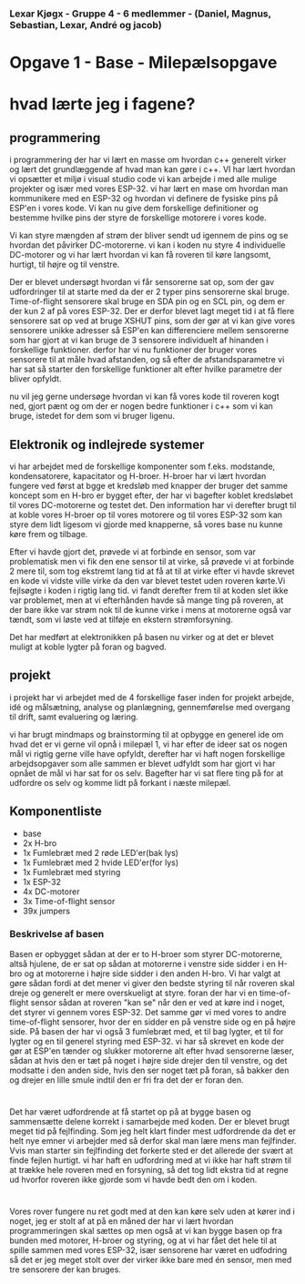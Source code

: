 ### Lexar Kjøgx - Gruppe 4 - 6 medlemmer - (Daniel, Magnus, Sebastian, Lexar, André og jacob)

# Opgave 1 - Base - Milepælsopgave


 
 # hvad lærte jeg i fagene?

 ## programmering
 i programmering der har vi lært en masse om hvordan c++ generelt virker og lært det grundlæggende af hvad man kan gøre i c++. VI har lært hvordan vi opsætter et miljø i visual studio code vi kan arbejde i med alle mulige projekter og især med vores ESP-32. vi har lært en mase om hvordan man kommunikere med en ESP-32 og hvordan vi definere de fysiske pins på ESP'en i vores kode. Vi kan nu give dem forskellige definitioner og bestemme hvilke pins der styre de forskellige motorere i vores kode. 

 Vi kan styre mængden af strøm der bliver sendt ud igennem de pins og se hvordan det påvirker DC-motorerne. vi kan i koden nu styre 4 individuelle DC-motorer og vi har lært hvordan vi kan få roveren til køre langsomt, hurtigt, til højre og til venstre. 
 
 Der er blevet undersøgt hvordan vi får sensorerne sat op, som der gav udfordringer til at starte med da der er 2 typer pins sensorerne skal bruge. Time-of-flight sensorere skal bruge en SDA pin og en SCL pin, og dem er der kun 2 af på vores ESP-32. Der er derfor blevet lagt meget tid i at få flere sensorere sat op ved at bruge XSHUT pins, som der gør at vi kan give vores sensorere unikke adresser så ESP'en kan differenciere mellem sensorerne som har gjort at vi kan bruge de 3 sensorere individuelt af hinanden i forskellige funktioner. derfor har vi nu funktioner der bruger vores sensorere til at måle hvad afstanden, og så efter de afstandsparametre vi har sat så starter den forskellige funktioner alt efter hvilke parametre der bliver opfyldt. 

 nu vil jeg gerne undersøge hvordan vi kan få vores kode til roveren kogt ned, gjort pænt og om der er nogen bedre funktioner i c++ som vi kan bruge, istedet for dem som vi bruger ligenu. 

## Elektronik og indlejrede systemer

vi har arbejdet med de forskellige komponenter som f.eks. modstande, kondensatorere, kapacitator og H-broer. 
H-broer har vi lært hvordan fungere ved først at bgge et kredsløb med knapper der bruger det samme koncept som en H-bro er bygget efter, der har vi bagefter koblet kredsløbet til vores DC-motorerne og testet det. Den information har vi derefter brugt til at koble vores H-broer op til vores motorere og til vores ESP-32 som kan styre dem lidt ligesom vi gjorde med knapperne, så vores base nu kunne køre frem og tilbage. 

Efter vi havde gjort det, prøvede vi at forbinde en sensor, som var problematisk men vi fik den ene sensor til at virke, så prøvede vi at forbinde 2 mere til, som tog ekstremt lang tid at få at til at virke efter vi havde skrevet en kode vi vidste ville virke da den var blevet testet uden roveren kørte.Vi fejlsøgte i koden i rigtig lang tid. vi fandt derefter frem til at koden slet ikke var problemet, men at vi efterhånden havde så mange ting på roveren, at der bare ikke var strøm nok til de kunne virke i mens at motorerne også var tændt, som vi løste ved at tilføje en ekstern strømforsyning. 

Det har medført at elektronikken på basen nu virker og at det er blevet muligt at koble lygter på foran og bagved. 

## projekt 

i projekt har vi arbejdet med de 4 forskellige faser inden for projekt arbejde, idé og målsætning, analyse og planlægning, gennemførelse med overgang til drift, samt evaluering og læring. 

vi har brugt mindmaps og brainstorming til at opbygge en generel ide om hvad det er vi gerne vil opnå i milepæl 1, vi har efter de ideer sat os nogen mål vi rigtig gerne ville have opfyldt, derefter har vi haft nogen forskellige arbejdsopgaver som alle sammen er blevet udfyldt som har gjort vi har opnået de mål vi har sat for os selv. Bagefter har vi sat flere ting på for at udfordre os selv og komme lidt på forkant i næste milepæl. 

## Komponentliste

* base
* 2x H-bro
* 1x Fumlebræt med 2 røde LED'er(bak lys)
* 1x Fumlebræt med 2 hvide LED'er(for lys)
* 1x Fumlebræt med styring 
* 1x ESP-32
* 4x DC-motorer
* 3x Time-of-flight sensor
* 39x jumpers


### Beskrivelse af basen
Basen er opbygget sådan at der er to H-broer som styrer DC-motorerne, altså hjulene, de er sat op sådan at motorerne i venstre side sidder i en H-bro og at motorerne i højre side sidder i den anden H-bro. Vi har valgt at gøre sådan fordi at det mener vi giver den bedste styring til når roveren skal dreje og generelt er mere overskueligt at styre. foran der har vi en time-of-flight sensor sådan at roveren "kan se" når den er ved at køre ind i noget, det styrer vi gennem vores ESP-32.
Det samme gør vi med vores to andre time-of-flight sensorer, hvor der en sidder en på venstre side og en på højre side. 
På basen der har vi også 3 fumlebræt med, et til bag lygter, et til for lygter og en til generel styring med ESP-32.
vi har så skrevet en kode der gør at ESP'en tænder og slukker motorerne alt efter hvad sensorerne læser, sådan at hvis den er tæt på noget i højre side drejer den til venstre, og det modsatte i den anden side, hvis den ser noget tæt på foran, så bakker den og drejer en lille smule indtil den er fri fra det der er foran den. 
#

Det har været udfordrende at få startet op på at bygge basen og sammensætte delene korrekt i samarbejde med koden. Der er blevet brugt meget tid på fejlfinding. Som jeg helt klart finder mest udfordrende da det er helt nye emner vi arbejder med så derfor skal man lære mens man fejlfinder. Vvis man starter sin fejlfinding det forkerte sted er det allerede der svært at finde fejlen hurtigt. vi har haft en udfordring med at vi ikke har haft strøm til at trække hele roveren med en forsyning, så det tog lidt ekstra tid at regne ud hvorfor roveren ikke gjorde som vi havde bedt den om i koden.  

# 
Vores rover fungere nu ret godt med at den kan køre selv uden at kører ind i noget, jeg er stolt af at på en  måned der har vi lært hvordan programmeringen skal sættes op men også at vi kan bygge basen op fra bunden med motorer, H-broer og styring, og at vi har fået det hele til at spille sammen med vores ESP-32, især sensorene har været en udfodring så det er jeg meget stolt over der virker ikke bare med én sensor, men med tre sensorere der kan bruges. 